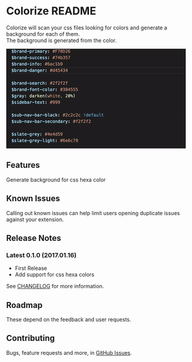 # Colorize README

Colorize will scan your css files looking for colors and generate a background for each of them.  
The background is generated from the color.

![](assets/demo.gif)

## Features

Generate background for css hexa color  

<!--Describe specific features of your extension including screenshots of your extension in action. Image paths are relative to this README file.

For example if there is an image subfolder under your extension project workspace:

> Tip: Many popular extensions utilize animations. This is an excellent way to show off your extension! We recommend short, focused animations that are easy to follow.-->

## Known Issues

Calling out known issues can help limit users opening duplicate issues against your extension.

## Release Notes

### Latest 0.1.0 (2017.01.16)

- First Release
- Add support for css hexa colors

See [CHANGELOG](CHANGELOG.md) for more information.

## Roadmap

These depend on the feedback and user requests.

## Contributing

Bugs, feature requests and more, in [GitHub Issues](https://github.com/KamiKillertO/vscode_colorize/issues).
